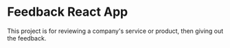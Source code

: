 # Feedback React App

This project is for reviewing a company's service or product, then giving out the feedback.

